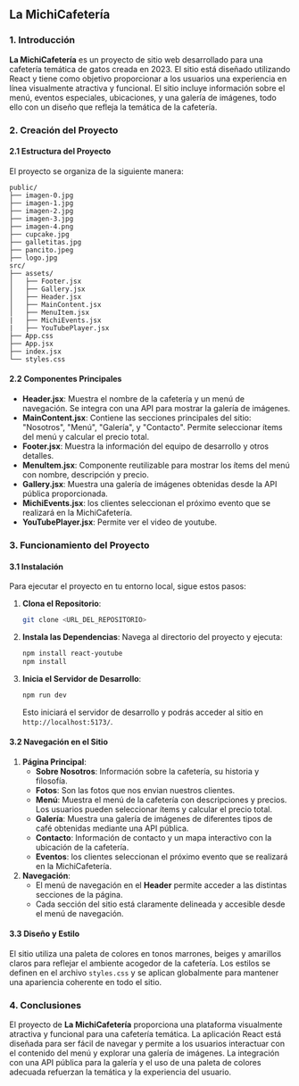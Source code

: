 ## La MichiCafetería

### 1. Introducción

**La MichiCafetería** es un proyecto de sitio web desarrollado para una cafetería temática de gatos creada en 2023. El sitio está diseñado utilizando React y tiene como objetivo proporcionar a los usuarios una experiencia en línea visualmente atractiva y funcional. El sitio incluye información sobre el menú, eventos especiales, ubicaciones, y una galería de imágenes, todo ello con un diseño que refleja la temática de la cafetería.

### 2. Creación del Proyecto

#### 2.1 Estructura del Proyecto

El proyecto se organiza de la siguiente manera:

```
public/
├── imagen-0.jpg
├── imagen-1.jpg
├── imagen-2.jpg
├── imagen-3.jpg
├── imagen-4.png
├── cupcake.jpg
├── galletitas.jpg
├── pancito.jpeg
├── logo.jpg
src/
├── assets/
│   ├── Footer.jsx
│   ├── Gallery.jsx
│   ├── Header.jsx
│   ├── MainContent.jsx
│   ├── MenuItem.jsx
|   ├── MichiEvents.jsx
|   ├── YouTubePlayer.jsx
├── App.css
├── App.jsx
├── index.jsx
└── styles.css
```

#### 2.2 Componentes Principales

- **Header.jsx**: Muestra el nombre de la cafetería y un menú de navegación. Se integra con una API para mostrar la galería de imágenes.
- **MainContent.jsx**: Contiene las secciones principales del sitio: "Nosotros", "Menú", "Galería", y "Contacto". Permite seleccionar ítems del menú y calcular el precio total.
- **Footer.jsx**: Muestra la información del equipo de desarrollo y otros detalles.
- **MenuItem.jsx**: Componente reutilizable para mostrar los ítems del menú con nombre, descripción y precio.
- **Gallery.jsx**: Muestra una galería de imágenes obtenidas desde la API pública proporcionada.
- **MichiEvents.jsx**: los clientes seleccionan el próximo evento que se realizará en la MichiCafetería. 
- **YouTubePlayer.jsx**: Permite ver el video de youtube.
  
### 3. Funcionamiento del Proyecto

#### 3.1 Instalación

Para ejecutar el proyecto en tu entorno local, sigue estos pasos:

1. **Clona el Repositorio**:
   ```bash
   git clone <URL_DEL_REPOSITORIO>
   ```

2. **Instala las Dependencias**:
   Navega al directorio del proyecto y ejecuta:
   ```bash
   npm install react-youtube
   npm install
   ```

3. **Inicia el Servidor de Desarrollo**:
   ```bash
   npm run dev
   ```
   Esto iniciará el servidor de desarrollo y podrás acceder al sitio en `http://localhost:5173/`.

#### 3.2 Navegación en el Sitio

1. **Página Principal**:
   - **Sobre Nosotros**: Información sobre la cafetería, su historia y filosofía.
   - **Fotos**: Son las fotos que nos envian nuestros clientes. 
   - **Menú**: Muestra el menú de la cafetería con descripciones y precios. Los usuarios pueden seleccionar ítems y calcular el precio total.
   - **Galería**: Muestra una galería de imágenes de diferentes tipos de café obtenidas mediante una API pública.
   - **Contacto**: Información de contacto y un mapa interactivo con la ubicación de la cafetería.
   - **Eventos**: los clientes seleccionan el próximo evento que se realizará en la MichiCafetería. 
3. **Navegación**:
   - El menú de navegación en el **Header** permite acceder a las distintas secciones de la página.
   - Cada sección del sitio está claramente delineada y accesible desde el menú de navegación.

#### 3.3 Diseño y Estilo

El sitio utiliza una paleta de colores en tonos marrones, beiges y amarillos claros para reflejar el ambiente acogedor de la cafetería. Los estilos se definen en el archivo `styles.css` y se aplican globalmente para mantener una apariencia coherente en todo el sitio.

### 4. Conclusiones

El proyecto de **La MichiCafetería** proporciona una plataforma visualmente atractiva y funcional para una cafetería temática. La aplicación React está diseñada para ser fácil de navegar y permite a los usuarios interactuar con el contenido del menú y explorar una galería de imágenes. La integración con una API pública para la galería y el uso de una paleta de colores adecuada refuerzan la temática y la experiencia del usuario.
